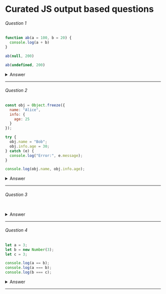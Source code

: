 # Curated JS output based questions

###### Question 1

```javascript
function ab(a = 100, b = 20) {
  console.log(a + b)
}

ab(null, 200)

ab(undefined, 200)
```
<details>
<summary>Answer</summary>
  <span>200</span> | <span>300</span>
</details>

---

###### Question 2

```javascript
const obj = Object.freeze({
  name: "Alice",
  info: {
    age: 25
  }
});

try {
  obj.name = "Bob";
  obj.info.age = 30;
} catch (e) {
  console.log("Error:", e.message);
}

console.log(obj.name, obj.info.age);
```
<details>
<summary>Answer</summary>
  <span>Alice</span> | <span>30</span>
</details>

---

###### Question 3

```javascript

```
<details>
<summary>Answer</summary>
  <span> ... </span>
</details>

---

###### Question 4

```javascript
let a = 3;
let b = new Number(3);
let c = 3;

console.log(a == b);
console.log(a === b);
console.log(b === c);
```
<details>
<summary>Answer</summary>
  <span> true | false | false </span>

  <p>new Number() is a built-in function constructor. Although it looks like a number, it's not really a number: it has a bunch of extra features and is an object.

When we use the == operator (Equality operator), it only checks whether it has the same value. They both have the value of 3, so it returns true.

However, when we use the === operator (Strict equality operator), both value and type should be the same. It's not: new Number() is not a number, it's an object. Both return false.</p>
</details>

---







